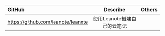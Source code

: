 |GitHub|Describe|Others|
|:---|:---:|:---:|
|https://github.com/leanote/leanote|使用Leanote搭建自己的云笔记||
